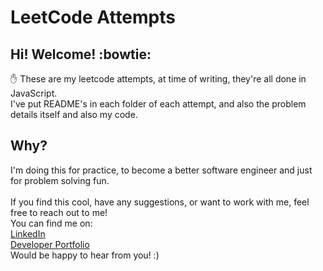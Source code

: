 # LeetCode Attempts

## Hi! Welcome! :bowtie:

:raised_hand: These are my leetcode attempts, at time of writing, they're all done in JavaScript. <br /> I've put README's in each folder of each attempt, and also the problem details itself and also my code.

## Why?

I'm doing this for practice, to become a better software engineer and just for problem solving fun.
<br /><br />
If you find this cool, have any suggestions, or want to work with me, feel free to reach out to me! <br />
You can find me on: <br />
[LinkedIn](https://www.linkedin.com/in/jeremy-tuesley/) <br />
[Developer Portfolio](https://www.jeremytuesley.com/) <br />
Would be happy to hear from you! :)
